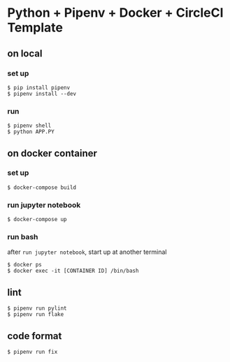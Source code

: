 # Python + Pipenv + Docker + CircleCI Template
## on local
### set up
```
$ pip install pipenv
$ pipenv install --dev
```

### run
```
$ pipenv shell
$ python APP.PY
```

## on docker container
### set up
```
$ docker-compose build
```

### run jupyter notebook
```
$ docker-compose up
```

### run bash
after `run jupyter notebook`, start up at another terminal
```
$ docker ps
$ docker exec -it [CONTAINER ID] /bin/bash
```

## lint
```
$ pipenv run pylint
$ pipenv run flake
```

## code format
```
$ pipenv run fix
```
